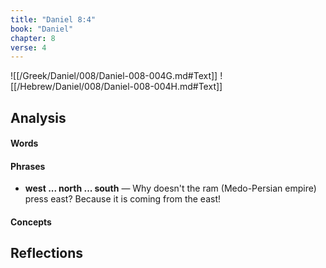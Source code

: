 ```yaml
---
title: "Daniel 8:4"
book: "Daniel"
chapter: 8
verse: 4
---
```

![[/Greek/Daniel/008/Daniel-008-004G.md#Text]]
![[/Hebrew/Daniel/008/Daniel-008-004H.md#Text]]

## Analysis

#### Words

#### Phrases
- **west ... north ... south** — Why doesn't the ram (Medo-Persian empire) press east?  Because it is coming from the east!

#### Concepts

## Reflections
